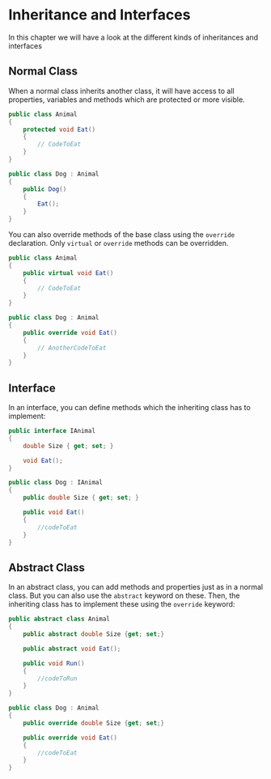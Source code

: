 # Inheritance and Interfaces
In this chapter we will have a look at the different kinds of inheritances and interfaces
## Normal Class
When a normal class inherits another class, it will have access to all properties, variables and methods which are protected or more visible.

```csharp
public class Animal
{
    protected void Eat()
    {
        // CodeToEat
    }
}

public class Dog : Animal
{
    public Dog()
    {
        Eat();
    }
}
```
You can also override methods of the base class using the `override` declaration. Only `virtual` or `override` methods can be overridden.
```csharp
public class Animal
{
    public virtual void Eat()
    {
        // CodeToEat
    }
}

public class Dog : Animal
{
	public override void Eat()
	{
		// AnotherCodeToEat
	}
}
```
## Interface
In an interface, you can define methods which the inheriting class has to implement:
```csharp
public interface IAnimal
{
    double Size { get; set; }

    void Eat();
}

public class Dog : IAnimal
{
    public double Size { get; set; }

    public void Eat()
    {
        //codeToEat
    }
}
```
## Abstract Class
In an abstract class, you can add methods and properties just as in a normal class. But you can also use the `abstract` keyword on these. Then, the inheriting class has to implement these using the `override` keyword:
```csharp
public abstract class Animal
{
    public abstract double Size {get; set;}

    public abstract void Eat();

    public void Run()
    {
        //codeToRun
    }
}

public class Dog : Animal
{
    public override double Size {get; set;}

    public override void Eat()
    {
        //codeToEat
    }
}
```